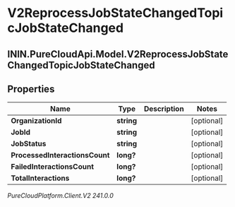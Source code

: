 # V2ReprocessJobStateChangedTopicJobStateChanged

## ININ.PureCloudApi.Model.V2ReprocessJobStateChangedTopicJobStateChanged

## Properties

|Name | Type | Description | Notes|
|------------ | ------------- | ------------- | -------------|
| **OrganizationId** | **string** |  | [optional] |
| **JobId** | **string** |  | [optional] |
| **JobStatus** | **string** |  | [optional] |
| **ProcessedInteractionsCount** | **long?** |  | [optional] |
| **FailedInteractionsCount** | **long?** |  | [optional] |
| **TotalInteractions** | **long?** |  | [optional] |



_PureCloudPlatform.Client.V2 241.0.0_
